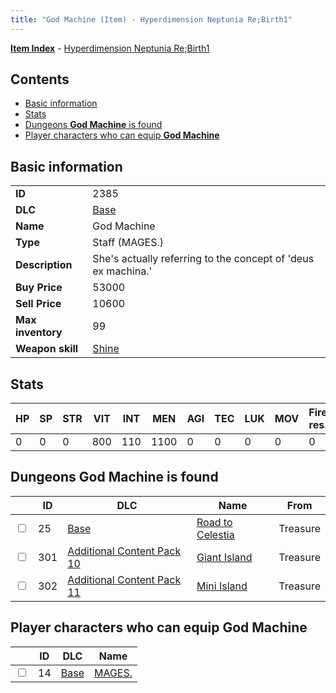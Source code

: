 ```yaml
---
title: "God Machine (Item) - Hyperdimension Neptunia Re;Birth1"
---
```


[**Item Index**](/neptunia/rb1/item/index.html) - [Hyperdimension Neptunia Re;Birth1](/neptunia/rb1)

## Contents

- [Basic information](#basic-information)
- [Stats](#stats)
- [Dungeons **God Machine** is found](#dungeons-god-machine-is-found)
- [Player characters who can equip **God Machine**](#player-characters-who-can-equip-god-machine)

## Basic information

|   |   |
| -- | -- |
| **ID** | 2385 |
| **DLC** | [Base](/neptunia/rb1/dlc/1-base.html) |
| **Name** | God Machine |
| **Type** | Staff (MAGES.) |
| **Description** | She's actually referring to the concept of 'deus ex machina.' |
| **Buy Price** | 53000 |
| **Sell Price** | 10600 |
| **Max inventory** | 99 |
| **Weapon skill** | [Shine](/neptunia/rb1/skill/1-2801-shine.html) |

## Stats

| HP | SP | STR | VIT | INT | MEN | AGI | TEC | LUK | MOV | Fire res. | Ice res. | Wind res. | Lightning res. |
| -- | -- | --- | --- | --- | --- | --- | --- | --- | --- | --------- | -------- | --------- | -------------- |
| 0 | 0 | 0 | 800 | 110 | 1100 | 0 | 0 | 0 | 0 | 0 | 0 | 0 | 0 |

## Dungeons **God Machine** is found

|    | ID | DLC | Name | From |
| -- | -- | --- | ---- | ---- |
| <input type="checkbox" id="rb1-dungeon-1-25" class="trackbox" /> | 25 | [Base](/neptunia/rb1/dlc/1-base.html) | [Road to Celestia](/neptunia/rb1/dungeon/1-25-road-to-celestia.html) | Treasure |
| <input type="checkbox" id="rb1-dungeon-19-301" class="trackbox" /> | 301 | [Additional Content Pack 10](/neptunia/rb1/dlc/19-pack10.html) | [Giant Island](/neptunia/rb1/dungeon/19-301-giant-island.html) | Treasure |
| <input type="checkbox" id="rb1-dungeon-20-302" class="trackbox" /> | 302 | [Additional Content Pack 11](/neptunia/rb1/dlc/20-pack11.html) | [Mini Island](/neptunia/rb1/dungeon/20-302-mini-island.html) | Treasure |

## Player characters who can equip **God Machine**

|    | ID | DLC | Name |
| -- | -- | --- | ---- |
| <input type="checkbox" id="rb1-player-1-14" class="trackbox" /> | 14 | [Base](/neptunia/rb1/dlc/1-base.html) | [MAGES.](/neptunia/rb1/player/1-14-mages.html) |